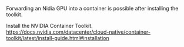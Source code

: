 Forwarding an Nidia GPU into a container is possible after installing the toolkit.

Install the NVIDIA Container Toolkit.
https://docs.nvidia.com/datacenter/cloud-native/container-toolkit/latest/install-guide.html#installation
